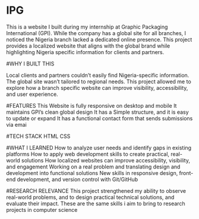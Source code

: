 # IPG
This is a website I built during my internship at Graphic Packaging International (GPI). While the company has a global site for all branches, I noticed the Nigeria branch lacked a dedicated online presence. This project provides a localized website that aligns with the global brand while highlighting Nigeria specific information for clients and partners.

#WHY I BUILT THIS 

Local clients and partners couldn’t easily find Nigeria-specific information.
The global site wasn’t tailored to regional needs.
This project allowed me to explore how a branch specific website can improve visibility, accessibility, and user experience.

#FEATURES 
This Website is fully responsive on desktop and mobile
It maintains GPI’s clean global design
It has a Simple structure, and it is easy to update or expand
It has a functional contact form that sends submissions via emai

#TECH STACK 
HTML
CSS

#WHAT I LEARNED
How to analyze user needs and identify gaps in existing platforms
How to apply web development skills to create practical, real-world solutions
How localized websites can improve accessibility, visibility, and engagement
Working on a real problem and translating design and development into functional solutions
New skills in responsive design, front-end development, and version control with Git/GitHub

#RESEARCH RELEVANCE
This project strengthened my ability to observe real-world problems, and to design practical technical solutions, and evaluate their impact. These are the same skills i aim to bring to research projects in computer science 
